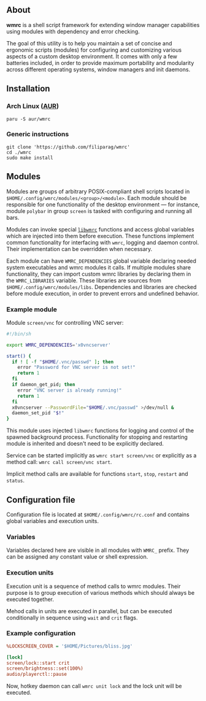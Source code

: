 ## About
**wmrc** is a shell script framework for extending window manager capabilities
using modules with dependency and error checking.


The goal of this utility is to help you maintain a set of concise and ergonomic
scripts (modules) for configuring and customizing various aspects of a custom
desktop environment. It comes with only a few batteries included, in order to
provide maximum portability and modularity across different operating systems,
window managers and init daemons.

## Installation

### Arch Linux ([AUR](https://aur.archlinux.org/packages/wmrc))
```shell
paru -S aur/wmrc
```

### Generic instructions
```shell
git clone 'https://github.com/filiparag/wmrc'
cd ./wmrc
sudo make install
```

## Modules

Modules are groups of arbitrary POSIX-compliant shell scripts located in
`$HOME/.config/wmrc/modules/<group>/<module>`. Each module should be responsible
for one functionality of the desktop environment — for instance, module
`polybar` in group `screen` is tasked with configuring and running all bars.

Modules can invoke special [`libwmrc`](./libwmrc.sh) functions and access global
variables which are injected into them before execution. These functions
implement common functionality for interfacing with `wmrc`, logging and daemon
control. Their implementation can be overridden when necessary.

Each module can have `WMRC_DEPENDENCIES` global variable declaring needed system
executables and wmrc modules it calls. If multiple modules share functionality,
they can import custom wmrc libraries by declaring them in the `WMRC_LIBRARIES`
variable. These libraries are sources from `$HOME/.config/wmrc/modules/libs`.
Dependencies and libraries are checked before module execution, in order to
prevent errors and undefined behavior.

### Example module

Module `screen/vnc` for controlling VNC server:
```sh
#!/bin/sh

export WMRC_DEPENDENCIES='x0vncserver'

start() {
  if ! [ -f "$HOME/.vnc/passwd" ]; then
    error "Password for VNC server is not set!"
    return 1
  fi
  if daemon_get_pid; then
    error "VNC server is already running!"
    return 1
  fi
  x0vncserver --PasswordFile="$HOME/.vnc/passwd" >/dev/null &
  daemon_set_pid "$!"
}
```

This module uses injected `libwmrc` functions for logging and control of the
spawned background process. Functionality for stopping and restarting module is
inherited and doesn't need to be explicitly declared.

Service can be started implicitly as `wmrc start screen/vnc`
or explicitly as a method call: `wmrc call screen/vnc start`.

Implicit method calls are
available for functions `start`, `stop`, `restart` and `status`.

## Configuration file

Configuration file is located at `$HOME/.config/wmrc/rc.conf` and contains
global variables and execution units.

### Variables

Variables declared here are visible in all modules with `WMRC_` prefix.
They can be assigned any constant value or shell expression.

### Execution units

Execution unit is a sequence of method calls to wmrc modules.
Their purpose is to group execution of various methods which
should always be executed together.

Mehod calls in units are executed in parallel, but can be executed conditionally
in sequence using `wait` and `crit` flags.

### Example configuration
```ini
%LOCKSCREEN_COVER = '$HOME/Pictures/bliss.jpg'

[lock]
screen/lock::start crit
screen/brightness::set(100%)
audio/playerctl::pause
```

Now, hotkey daemon can call `wmrc unit lock` and the lock unit will be executed.
